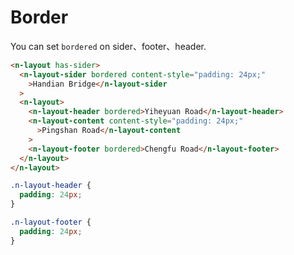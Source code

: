 # Border

You can set `bordered` on sider、footer、header.

```html
<n-layout has-sider>
  <n-layout-sider bordered content-style="padding: 24px;"
    >Handian Bridge</n-layout-sider
  >
  <n-layout>
    <n-layout-header bordered>Yiheyuan Road</n-layout-header>
    <n-layout-content content-style="padding: 24px;"
      >Pingshan Road</n-layout-content
    >
    <n-layout-footer bordered>Chengfu Road</n-layout-footer>
  </n-layout>
</n-layout>
```

```css
.n-layout-header {
  padding: 24px;
}

.n-layout-footer {
  padding: 24px;
}
```
